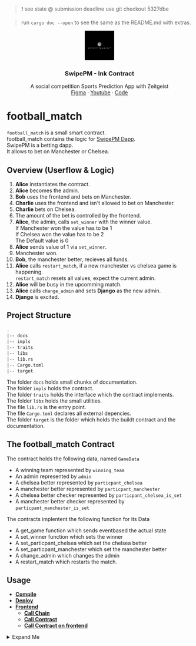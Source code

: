> ❗ see state @ submission deadline use git checkout 5327dbe

> run `cargo doc --open` to see the same as the README.md with extras.

<div align="center">
<img src="./../../Logo.jpg" alt="logo" width="80" height="80" />
</div>

<h3 align="center">SwipePM - Ink Contract</h3>
  <p align="center">
    A social competition Sports Prediction App with Zeitgeist
    <br />
    <a href="https://www.figma.com/file/V1W0wKDqXxGYrEH5TFfzJL/SwipePM?type=design&node-id=0%3A1&mode=design&t=cq5XPPpWLxi543Po-1" name="Figma">Figma</a>
    ·
    <a href="https://youtu.be/pBcYVFuj9M0">Youtube</a>
    ·
    <a href="https://github.com/FrankBevr/SwipePM">Code</a>
  </p>
</div>

# football_match

`football_match` is a small smart contract.  
football_match contains the logic for [SwipePM Dapp](https://github.com/FrankBevr/SwipePM).  
SwipePM is a betting dapp.  
It allows to bet on Manchester or Chelsea.

## Overview (Userflow & Logic)

1. **Alice** instantiates the contract.
2. **Alice** becomes the admin.
3. **Bob** uses the frontend and bets on Manchester.
4. **Charlie** uses the frontend and isn't allowed to bet on Manchester.
5. **Charlie** bets on Chelsea.
6. The amount of the bet is controlled by the frontend.
7. **Alice**, the admin, calls `set_winner` with the winner value.  
   If Manchester won the value has to be 1  
   If Chelsea won the value has to be 2  
   The Default value is 0
8. **Alice** sends value of 1 via `set_winner`.
9. Manchester won.
10. **Bob**, the manchester better, recieves all funds.
11. **Alice** calls `restart_match`, if a new manchester vs chelsea game is happening.  
     `restart_match` resets all values, expect the current admin.
12. **Alice** will be busy in the upcomming match.
13. **Alice** calls `change_admin` and sets **Django** as the new admin.
14. **Djange** is excited.

## Project Structure

```
.
|-- docs
|-- impls
|-- traits
|-- libs
|-- lib.rs
|-- Cargo.toml
|-- target
```

The folder `docs` holds small chunks of documentation.  
The folder `impls` holds the contract.  
The folder `traits` holds the interface which the contract implements.  
The folder `libs` holds the small utilities.  
The file `lib.rs` is the entry point.  
The file `Cargo.toml` declares all external depencies.  
The folder `target` is the folder which holds the buildt contract and the documentation.

## The football_match Contract

The contract holds the following data, named `GameData`

- A winning team represented by `winning_team`
- An admin represented by `admin`
- A chelsea better represented by `particpant_chelsea`
- A manchester better represented by `particpant_manchester`
- A chelsea better checker represented by `particpant_chelsea_is_set`
- A manchester better checker represented by `particpant_manchester_is_set`

The contracts implentent the following function for its Data

- A get_game function which sends eventbased the actual state
- A set_winner function which sets the winner
- A set_particpant_chelsea which set the chelsea better
- A set_particpant_manchester which set the manchester better
- A change_admin which changes the admin
- A restart_match which restarts the match.

## Usage

- **[Compile](#compile)**
- **[Deploy](#deploy)**
- **[Frontend](#frontend)**
  - **[Call Chain](#call-chain)**
  - **[Call Contract](#call-contract)**
  - **[Call Contract on frontend](#call-contract-on-frontend)**

<details>
<summary>Expand Me</summary>
   
   ### Compile
   
   1. Open up a terminal.
   2. cd in the football_match folder.
   3. make checks
      - `substrate-contracts-node --version`: v0.3 should be good
      - `cargo contract --version`: v3.0 should be good
      - `rustup show`: nightly-2022-12-23 works great
   4. run `cargo contract build`
   5. in `./target/ink/` you find all your needs
      - football_match.json holds the metadata
      - football_match.wasm holds the code
      - football_match.contract which holds metadata and code
   
   ### Deploy
   
   1. In Terminal A run `cargo substrate-contracts-node --dev`
   2. In Terminal B run `cargo contract instantiate --suri //Alice -x`
   3. Copy the deployed contract Addreess & codehash
   
   ### Frontend
   
   #### Call Chain
   
   1. In Terminal C run `cd ~` to go to your home Folder.
   2. run `mkdir frontend` to create a frontendfolder
   3. run `cd frontend` to change directory.
   4. make checks
      - `node --version`: version 18 should be good
      - `npm --version`: 9.6 should be good.
      - `code --version`: 1.8 should be good
   5. run `npm init -y`
   6. run `npm install @polkadot/api @polkadot/api-contract -D ts-node typescript`
   7. run `touch  call-substrate-contracts-node.ts`
   8. code call-substrate-contracts-node.ts
   9. paste the following in
      <details>
        <summary>show code</summary>
   
      ```ts
      import { WsProvider, ApiPromise } from "@polkadot/api";
   
      async function main() {
        const wsProvider = new WsProvider();
        const api = await ApiPromise.create({ provider: wsProvider });
        console.log(`The runtime version is the following ${api.genesisHash}`);
        process.exit(1);
      }
      main();
      ```
   
      </details>
   
   10. run `npx ts-node ./call-substrate-contracts-node.ts`
       <details>
         <summary>show output</summary>
   
       ```
       The runtimeversion is the following 0xcdb32a84e7bda0c3068b073089c6ec636f75a664939b878157a8776005a60af8
       ```
   
      </details>
   
   11. Lets make query
   12. overpaste the following in
         <details>
           <summary>show code</summary>
   
           ```ts
   
       import { WsProvider, ApiPromise } from '@polkadot/api'
       async function main(){
       const wsProvider = new WsProvider()
       const api = await ApiPromise.create({provider: wsProvider})
       console.log(api.query)
       process.exit(1)
       }
       main()
   
       ```
       </details>
   
       ```
   
   13. Now you see all that stuff, which is queryable. There is also a field. contracts. we will call contract.
   14. overpaste the following in
        <details>
          <summary>show code</summary>
   
       ```ts
       import { WsProvider, ApiPromise } from "@polkadot/api";
       async function main() {
         const wsProvider = new WsProvider();
         const api = await ApiPromise.create({ provider: wsProvider });
         console.log(api.query.contracts);
         process.exit(1);
       }
       main();
       ```
   
      </details>
   
   15. run `npx ts-node ./call-substrate-contracts-node.ts`
   16. Now we see clearer that there is a function, which calls contractInfoOf. Lets use it.
   17. overpaste the following in
        <details>
          <summary>show code</summary>
   
       ```ts
       import { WsProvider, ApiPromise } from "@polkadot/api";
   
       const contractAddress = "PASTE IN PREVIOUSLY COPIED CONTRACT ADDRESS";
       const codeHash = "PASTE IN PREVIOUSLY COPIED CODEHASH";
   
       async function main() {
         const wsProvider = new WsProvider();
         const api = await ApiPromise.create({ provider: wsProvider });
         const queryContract = await api.query.contracts.contractInfoOf(
           contractAddress,
         );
         const queryContractHumanVersion: any = queryContract.toHuman();
         console.log(queryContractHumanVersion);
         const queryCodeHash = queryContractHumanVersion!["codeHash"] as any;
         if (queryCodeHash === codeHash) {
           console.log("YES, thats actually our deployed contract");
         }
         process.exit(1);
       }
       ```
   
      </details>
   
   18. run `npx ts-node ./call-substrate-contracts-node.ts`
       <details>
       <summary>show output</summary>
   
       ```
       {
         trieId: '0xb81b26d0e34675dc667529bfccc57090f09c6e659f1a0a3418fb4a0d278b3665',
         depositAccount: '5GGpNGyDAzPpoxiFxmcmNQ5zJfvU54sPdSpQhVao7bz9xeMk',
         codeHash: '0x47538cdcab4785f60496e3c44dd239c868486fea6e94f121b81cf9779447ee50',
         storageBytes: '99',
         storageItems: '1',
         storageByteDeposit: '495,000,000',
         storageItemDeposit: '100,000,000,000',
         storageBaseDeposit: '101,765,000,000'
       }
       YES, thats actually our deployed contract
       ```
   
       </details>
   
   #### Call Contract
   
   1. run `touch  call-contract.ts`
   2. copy the metadata in the fronent folder. The metadata is called `football_match.json`. You can find it under `./target/ink` in the football_match folder, where the rust code sits.
   3. run `npx tsc --init`
   4. run `code tsconfig.json`
   5. uncomment line which says resolveJsonModule
   6. close the editor
   7. run `code call-contract.ts`
   8. paste the following in
        <details>
          <summary>show code</summary>
   
      ```ts
      import { WsProvider, ApiPromise } from "@polkadot/api";
      import { ContractPromise } from "@polkadot/api-contract";
      import metadata from "./football_match.json";
   
      async function main() {
        const wsProvider = new WsProvider();
        const api = await ApiPromise.create({ provider: wsProvider });
   
        const address = "PASTE YOUR COPIED CONTRACT ADDRESS";
        const contract = new ContractPromise(api, metadata, address);
        console.log(contract);
   
        process.exit(1);
      }
      main();
      ```
   
      </details>
   
   9. run `npx ts-node call-contract.ts`
   10. There you can see a bunch of stuff. And somehwere you see stuff like `footballMatch::getGame`. Hehe thats great. Hehe thats great. Next one.
   11. Paste the following in
        <details>
          <summary>show code</summary>
   
       ```ts
       import { WsProvider, ApiPromise, Keyring } from "@polkadot/api";
       import { ContractPromise } from "@polkadot/api-contract";
       import metadata from "./football_match.json";
       import { BN, BN_ONE } from "@polkadot/util";
   
       async function main() {
         const wsProvider = new WsProvider();
         const api = await ApiPromise.create({ provider: wsProvider });
   
         const address = "PASTE YOUR COPIED CONTRACT ADDRESS";
         const contract = new ContractPromise(api, metadata, address);
   
         const keyring = new Keyring({ type: "sr25519" });
         const bob = keyring.addFromUri("//Bob", { name: "Bob" });
   
         const storageDepositLimit = null;
         const MAX_CALL_WEIGHT = new BN(5_000_000_000_000).isub(BN_ONE);
         const PROOFSIZE = new BN(1_000_000);
   
         const { gasRequired } = await contract.query[
           "footballMatch::setParticpantChelsea"
         ](bob.address, {
           gasLimit: api?.registry.createType("WeightV2", {
             refTime: MAX_CALL_WEIGHT,
             proofSize: PROOFSIZE,
           }) as any,
           storageDepositLimit,
         });
   
         const gasLimit = api?.registry.createType("WeightV2", gasRequired) as any;
   
         await contract.tx["footballMatch::setParticpantChelsea"]({
           gasLimit,
           storageDepositLimit,
         }).signAndSend(bob, async (res) => {
           if (res.isInBlock) {
             console.log("Bob is has betted on chelsea");
             process.exit(1);
           }
         });
       }
       main();
       ```
   
      </details>
   
   11. run `npx ts-node call-contract.ts`
       > The output should be something like this:  
       > Bob is has betted on chelsea
   12. Hurei that how you interact with it. Change "footballMatch::setParticpantChelsea" to whatever function you like. Run the previous code example to see what is available and copy the naming correctly. Important is the correct gas Calculation and setting the weights. Kind of a pitfall. Now you know and can google correctly.
   
   #### Call Contract on Frontend
   
   1. run `touch index.html`
   2. npm install -D vite
   3. code `index.html`
   4. Paste the following in
        <details>
          <summary>show code</summary>
   
      ```html
      <html>
        <head></head>
        <body>
          <p>Hello world</p>
          <script type="module" src="./call-contract.ts"></script>
        </body>
      </html>
      ```
   
      </details>
   
   5. run `npx vite `
   6. modify callContract.ts, overpase the following.
        <details>
          <summary>show code</summary>
   
      ```ts
      import { WsProvider, ApiPromise, Keyring } from "@polkadot/api";
      import { ContractPromise } from "@polkadot/api-contract";
      import metadata from "./football_match.json";
      import { BN, BN_ONE } from "@polkadot/util";
   
      async function main() {
        console.log("hhelo");
        const wsProvider = new WsProvider();
        const api = await ApiPromise.create({ provider: wsProvider });
   
        const address = "5D6DbcxLogP2ThyaKvaHP1j2BdM9x76xX7QVT1uTcXoCRiEG";
        const contract = new ContractPromise(api, metadata, address);
   
        const keyring = new Keyring({ type: "sr25519" });
        const bob = keyring.addFromUri("//Bob", { name: "Bob" });
   
        const storageDepositLimit = null;
        const MAX_CALL_WEIGHT = new BN(5_000_000_000_000).isub(BN_ONE);
        const PROOFSIZE = new BN(1_000_000);
   
        const { gasRequired } = await contract.query[
          "footballMatch::setParticpantChelsea"
        ](bob.address, {
          gasLimit: api?.registry.createType("WeightV2", {
            refTime: MAX_CALL_WEIGHT,
            proofSize: PROOFSIZE,
          }) as any,
          storageDepositLimit,
        });
   
        const gasLimit = api?.registry.createType("WeightV2", gasRequired) as any;
   
        await contract.tx["footballMatch::setParticpantChelsea"]({
          gasLimit,
          storageDepositLimit,
        }).signAndSend(bob, async (res) => {
          if (res.isInBlock) {
            console.log("Bob is has betted on chelsea");
          }
        });
      }
      main();
      ```
   
      </details>
   
   7. open up localhost:5173 and "tada". Thats it.
   8. if you want to make on Button click, then just overpaste the index.html and add in ./call-contract.ts an export statement.
        <details>
          <summary>show code</summary>
   
      ```html
      <html>
        <head></head>
        <body>
          <p>Hello world</p>
          <button id="callMainButton">Call call-contract</button>
          <script type="module">
            import { main } from "./call-contract.ts";
            const callMainButton = document.getElementById("callMainButton");
            callMainButton.addEventListener("click", async () => {
              await main();
            });
          </script>
        </body>
      </html>
      ```
   
      </details>
   
   9. Now You can make button clicky.
   10. Have fun with the swipePM Contract.  
       I felt the need for a quick rundown of how to use it.
   
<details>

